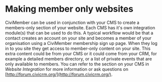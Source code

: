 # Making member only websites

CiviMember can be used in conjunction with your CMS to create a
members-only section of your website. Each CMS has it's own integration
module(s) that can be used to do this. A typical workflow would be that
a contact creates an account on your site and becomes a member of your
organisation using a CiviMember membership sign up page. When they log
in to you site they get access to member-only content on your site.
This extra content could be from your CMS or it could come from your
CRM, for example a detailed members directory, or a list of private
events that are only available to members. You can refer to the section
on your CMS in *Website Integration* for more information or ask
questions on [http://forum.civicrm.org/](http://forum.civicrm.org/).
